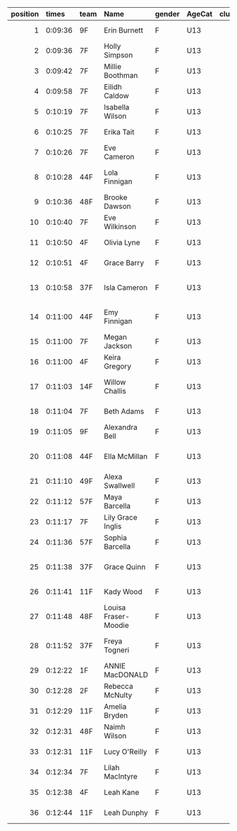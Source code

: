 |   position | times   | team   | Name                 | gender   | AgeCat   |   clubnumber | Club name           | Website                               |
|-----------:|:--------|:-------|:---------------------|:---------|:---------|-------------:|:--------------------|:--------------------------------------|
|          1 | 0:09:36 | 9F     | Erin Burnett         | F        | U13      |            9 | Garscube Harriers   | https://www.garscubeharriers.org.uk/  |
|          2 | 0:09:36 | 7F     | Holly Simpson        | F        | U13      |            7 | Giffnock North AC   | https://www.giffnocknorth.co.uk/      |
|          3 | 0:09:42 | 7F     | Millie Boothman      | F        | U13      |            7 | Giffnock North AC   | https://www.giffnocknorth.co.uk/      |
|          4 | 0:09:58 | 7F     | Eilidh Caldow        | F        | U13      |            7 | Giffnock North AC   | https://www.giffnocknorth.co.uk/      |
|          5 | 0:10:19 | 7F     | Isabella Wilson      | F        | U13      |            7 | Giffnock North AC   | https://www.giffnocknorth.co.uk/      |
|          6 | 0:10:25 | 7F     | Erika Tait           | F        | U13      |            7 | Giffnock North AC   | https://www.giffnocknorth.co.uk/      |
|          7 | 0:10:26 | 7F     | Eve Cameron          | F        | U13      |            7 | Giffnock North AC   | https://www.giffnocknorth.co.uk/      |
|          8 | 0:10:28 | 44F    | Lola Finnigan        | F        | U13      |           44 | North Ayrshire AAC  | https://naathletics.co.uk/            |
|          9 | 0:10:36 | 48F    | Brooke Dawson        | F        | U13      |           48 | Springburn Harriers | https://www.springburnharriers.co.uk/ |
|         10 | 0:10:40 | 7F     | Eve Wilkinson        | F        | U13      |            7 | Giffnock North AC   | https://www.giffnocknorth.co.uk/      |
|         11 | 0:10:50 | 4F     | Olivia Lyne          | F        | U13      |            4 | Inverclyde AC       | https://www.inverclydeac.org/         |
|         12 | 0:10:51 | 4F     | Grace Barry          | F        | U13      |            4 | Inverclyde AC       | https://www.inverclydeac.org/         |
|         13 | 0:10:58 | 37F    | Isla Cameron         | F        | U13      |           37 | Law & District AAC  | http://www.lawaac.co.uk/              |
|         14 | 0:11:00 | 44F    | Emy Finnigan         | F        | U13      |           44 | North Ayrshire AAC  | https://naathletics.co.uk/            |
|         15 | 0:11:00 | 7F     | Megan Jackson        | F        | U13      |            7 | Giffnock North AC   | https://www.giffnocknorth.co.uk/      |
|         16 | 0:11:00 | 4F     | Keira Gregory        | F        | U13      |            4 | Inverclyde AC       | https://www.inverclydeac.org/         |
|         17 | 0:11:03 | 14F    | Willow Challis       | F        | U13      |           14 | Ayr Seaforth AC     | https://www.ayrseaforth.co.uk/        |
|         18 | 0:11:04 | 7F     | Beth Adams           | F        | U13      |            7 | Giffnock North AC   | https://www.giffnocknorth.co.uk/      |
|         19 | 0:11:05 | 9F     | Alexandra Bell       | F        | U13      |            9 | Garscube Harriers   | https://www.garscubeharriers.org.uk/  |
|         20 | 0:11:08 | 44F    | Ella McMillan        | F        | U13      |           44 | North Ayrshire AAC  | https://naathletics.co.uk/            |
|         21 | 0:11:10 | 49F    | Alexa Swallwell      | F        | U13      |           49 | Stewartry AC        | https://stewartryac.wordpress.com/    |
|         22 | 0:11:12 | 57F    | Maya Barcella        | F        | U13      |           57 | Whitemoss AAC       | https://whitemossaac.co.uk/           |
|         23 | 0:11:17 | 7F     | Lily Grace Inglis    | F        | U13      |            7 | Giffnock North AC   | https://www.giffnocknorth.co.uk/      |
|         24 | 0:11:36 | 57F    | Sophia Barcella      | F        | U13      |           57 | Whitemoss AAC       | https://whitemossaac.co.uk/           |
|         25 | 0:11:38 | 37F    | Grace Quinn          | F        | U13      |           37 | Law & District AAC  | http://www.lawaac.co.uk/              |
|         26 | 0:11:41 | 11F    | Kady Wood            | F        | U13      |           11 | Airdrie Harriers    | http://airdrieharriers.org/           |
|         27 | 0:11:48 | 48F    | Louisa Fraser-Moodie | F        | U13      |           48 | Springburn Harriers | https://www.springburnharriers.co.uk/ |
|         28 | 0:11:52 | 37F    | Freya Togneri        | F        | U13      |           37 | Law & District AAC  | http://www.lawaac.co.uk/              |
|         29 | 0:12:22 | 1F     | ANNIE MacDONALD      | F        | U13      |            1 | East Kilbride AC    | http://www.ekac.org.uk/               |
|         30 | 0:12:28 | 2F     | Rebecca McNulty      | F        | U13      |            2 | Kilmarnock H&AC     | http://www.kilmarnockharriers.com/    |
|         31 | 0:12:29 | 11F    | Amelia Bryden        | F        | U13      |           11 | Airdrie Harriers    | http://airdrieharriers.org/           |
|         32 | 0:12:31 | 48F    | Naimh Wilson         | F        | U13      |           48 | Springburn Harriers | https://www.springburnharriers.co.uk/ |
|         33 | 0:12:31 | 11F    | Lucy O'Reilly        | F        | U13      |           11 | Airdrie Harriers    | http://airdrieharriers.org/           |
|         34 | 0:12:34 | 7F     | Lilah MacIntyre      | F        | U13      |            7 | Giffnock North AC   | https://www.giffnocknorth.co.uk/      |
|         35 | 0:12:38 | 4F     | Leah Kane            | F        | U13      |            4 | Inverclyde AC       | https://www.inverclydeac.org/         |
|         36 | 0:12:44 | 11F    | Leah Dunphy          | F        | U13      |           11 | Airdrie Harriers    | http://airdrieharriers.org/           |